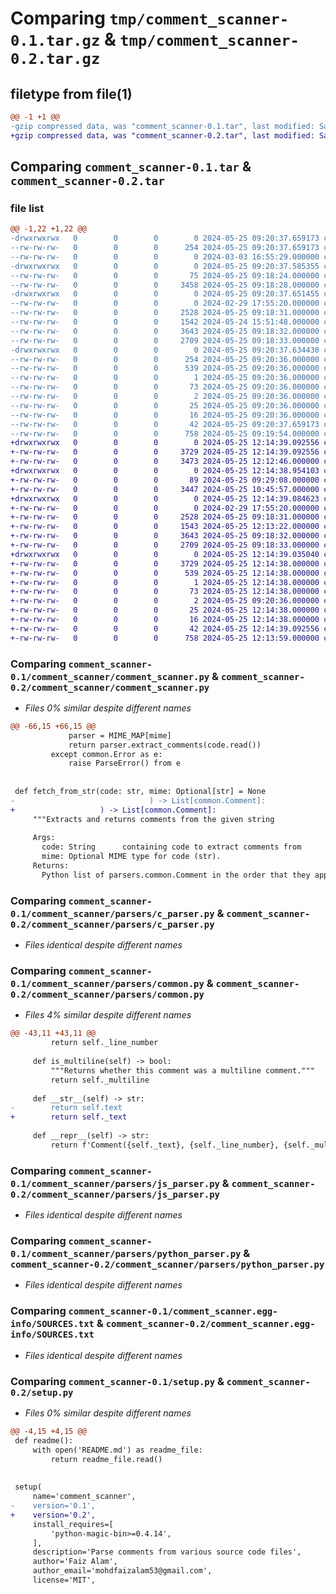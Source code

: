 # Comparing `tmp/comment_scanner-0.1.tar.gz` & `tmp/comment_scanner-0.2.tar.gz`

## filetype from file(1)

```diff
@@ -1 +1 @@
-gzip compressed data, was "comment_scanner-0.1.tar", last modified: Sat May 25 09:20:37 2024, max compression
+gzip compressed data, was "comment_scanner-0.2.tar", last modified: Sat May 25 12:14:39 2024, max compression
```

## Comparing `comment_scanner-0.1.tar` & `comment_scanner-0.2.tar`

### file list

```diff
@@ -1,22 +1,22 @@
-drwxrwxrwx   0        0        0        0 2024-05-25 09:20:37.659173 comment_scanner-0.1/
--rw-rw-rw-   0        0        0      254 2024-05-25 09:20:37.659173 comment_scanner-0.1/PKG-INFO
--rw-rw-rw-   0        0        0        0 2024-03-03 16:55:29.000000 comment_scanner-0.1/README.md
-drwxrwxrwx   0        0        0        0 2024-05-25 09:20:37.585355 comment_scanner-0.1/comment_scanner/
--rw-rw-rw-   0        0        0       75 2024-05-25 09:18:24.000000 comment_scanner-0.1/comment_scanner/__init__.py
--rw-rw-rw-   0        0        0     3458 2024-05-25 09:18:28.000000 comment_scanner-0.1/comment_scanner/comment_scanner.py
-drwxrwxrwx   0        0        0        0 2024-05-25 09:20:37.651455 comment_scanner-0.1/comment_scanner/parsers/
--rw-rw-rw-   0        0        0        0 2024-02-29 17:55:20.000000 comment_scanner-0.1/comment_scanner/parsers/__init__.py
--rw-rw-rw-   0        0        0     2528 2024-05-25 09:18:31.000000 comment_scanner-0.1/comment_scanner/parsers/c_parser.py
--rw-rw-rw-   0        0        0     1542 2024-05-24 15:51:48.000000 comment_scanner-0.1/comment_scanner/parsers/common.py
--rw-rw-rw-   0        0        0     3643 2024-05-25 09:18:32.000000 comment_scanner-0.1/comment_scanner/parsers/js_parser.py
--rw-rw-rw-   0        0        0     2709 2024-05-25 09:18:33.000000 comment_scanner-0.1/comment_scanner/parsers/python_parser.py
-drwxrwxrwx   0        0        0        0 2024-05-25 09:20:37.634430 comment_scanner-0.1/comment_scanner.egg-info/
--rw-rw-rw-   0        0        0      254 2024-05-25 09:20:36.000000 comment_scanner-0.1/comment_scanner.egg-info/PKG-INFO
--rw-rw-rw-   0        0        0      539 2024-05-25 09:20:36.000000 comment_scanner-0.1/comment_scanner.egg-info/SOURCES.txt
--rw-rw-rw-   0        0        0        1 2024-05-25 09:20:36.000000 comment_scanner-0.1/comment_scanner.egg-info/dependency_links.txt
--rw-rw-rw-   0        0        0       73 2024-05-25 09:20:36.000000 comment_scanner-0.1/comment_scanner.egg-info/entry_points.txt
--rw-rw-rw-   0        0        0        2 2024-05-25 09:20:36.000000 comment_scanner-0.1/comment_scanner.egg-info/not-zip-safe
--rw-rw-rw-   0        0        0       25 2024-05-25 09:20:36.000000 comment_scanner-0.1/comment_scanner.egg-info/requires.txt
--rw-rw-rw-   0        0        0       16 2024-05-25 09:20:36.000000 comment_scanner-0.1/comment_scanner.egg-info/top_level.txt
--rw-rw-rw-   0        0        0       42 2024-05-25 09:20:37.659173 comment_scanner-0.1/setup.cfg
--rw-rw-rw-   0        0        0      758 2024-05-25 09:19:54.000000 comment_scanner-0.1/setup.py
+drwxrwxrwx   0        0        0        0 2024-05-25 12:14:39.092556 comment_scanner-0.2/
+-rw-rw-rw-   0        0        0     3729 2024-05-25 12:14:39.092556 comment_scanner-0.2/PKG-INFO
+-rw-rw-rw-   0        0        0     3473 2024-05-25 12:12:46.000000 comment_scanner-0.2/README.md
+drwxrwxrwx   0        0        0        0 2024-05-25 12:14:38.954103 comment_scanner-0.2/comment_scanner/
+-rw-rw-rw-   0        0        0       89 2024-05-25 09:29:08.000000 comment_scanner-0.2/comment_scanner/__init__.py
+-rw-rw-rw-   0        0        0     3447 2024-05-25 10:45:57.000000 comment_scanner-0.2/comment_scanner/comment_scanner.py
+drwxrwxrwx   0        0        0        0 2024-05-25 12:14:39.084623 comment_scanner-0.2/comment_scanner/parsers/
+-rw-rw-rw-   0        0        0        0 2024-02-29 17:55:20.000000 comment_scanner-0.2/comment_scanner/parsers/__init__.py
+-rw-rw-rw-   0        0        0     2528 2024-05-25 09:18:31.000000 comment_scanner-0.2/comment_scanner/parsers/c_parser.py
+-rw-rw-rw-   0        0        0     1543 2024-05-25 12:13:22.000000 comment_scanner-0.2/comment_scanner/parsers/common.py
+-rw-rw-rw-   0        0        0     3643 2024-05-25 09:18:32.000000 comment_scanner-0.2/comment_scanner/parsers/js_parser.py
+-rw-rw-rw-   0        0        0     2709 2024-05-25 09:18:33.000000 comment_scanner-0.2/comment_scanner/parsers/python_parser.py
+drwxrwxrwx   0        0        0        0 2024-05-25 12:14:39.035040 comment_scanner-0.2/comment_scanner.egg-info/
+-rw-rw-rw-   0        0        0     3729 2024-05-25 12:14:38.000000 comment_scanner-0.2/comment_scanner.egg-info/PKG-INFO
+-rw-rw-rw-   0        0        0      539 2024-05-25 12:14:38.000000 comment_scanner-0.2/comment_scanner.egg-info/SOURCES.txt
+-rw-rw-rw-   0        0        0        1 2024-05-25 12:14:38.000000 comment_scanner-0.2/comment_scanner.egg-info/dependency_links.txt
+-rw-rw-rw-   0        0        0       73 2024-05-25 12:14:38.000000 comment_scanner-0.2/comment_scanner.egg-info/entry_points.txt
+-rw-rw-rw-   0        0        0        2 2024-05-25 09:20:36.000000 comment_scanner-0.2/comment_scanner.egg-info/not-zip-safe
+-rw-rw-rw-   0        0        0       25 2024-05-25 12:14:38.000000 comment_scanner-0.2/comment_scanner.egg-info/requires.txt
+-rw-rw-rw-   0        0        0       16 2024-05-25 12:14:38.000000 comment_scanner-0.2/comment_scanner.egg-info/top_level.txt
+-rw-rw-rw-   0        0        0       42 2024-05-25 12:14:39.092556 comment_scanner-0.2/setup.cfg
+-rw-rw-rw-   0        0        0      758 2024-05-25 12:13:59.000000 comment_scanner-0.2/setup.py
```

### Comparing `comment_scanner-0.1/comment_scanner/comment_scanner.py` & `comment_scanner-0.2/comment_scanner/comment_scanner.py`

 * *Files 0% similar despite different names*

```diff
@@ -66,15 +66,15 @@
             parser = MIME_MAP[mime]
             return parser.extract_comments(code.read())
         except common.Error as e:
             raise ParseError() from e
 
 
 def fetch_from_str(code: str, mime: Optional[str] = None
-                              ) -> List[common.Comment]:
+                   ) -> List[common.Comment]:
     """Extracts and returns comments from the given string
 
     Args:
       code: String      containing code to extract comments from
       mime: Optional MIME type for code (str).
     Returns:
       Python list of parsers.common.Comment in the order that they appear in the code
```

### Comparing `comment_scanner-0.1/comment_scanner/parsers/c_parser.py` & `comment_scanner-0.2/comment_scanner/parsers/c_parser.py`

 * *Files identical despite different names*

### Comparing `comment_scanner-0.1/comment_scanner/parsers/common.py` & `comment_scanner-0.2/comment_scanner/parsers/common.py`

 * *Files 4% similar despite different names*

```diff
@@ -43,11 +43,11 @@
         return self._line_number
 
     def is_multiline(self) -> bool:
         """Returns whether this comment was a multiline comment."""
         return self._multiline
 
     def __str__(self) -> str:
-        return self.text
+        return self._text
 
     def __repr__(self) -> str:
         return f'Comment({self._text}, {self._line_number}, {self._multiline})'
```

### Comparing `comment_scanner-0.1/comment_scanner/parsers/js_parser.py` & `comment_scanner-0.2/comment_scanner/parsers/js_parser.py`

 * *Files identical despite different names*

### Comparing `comment_scanner-0.1/comment_scanner/parsers/python_parser.py` & `comment_scanner-0.2/comment_scanner/parsers/python_parser.py`

 * *Files identical despite different names*

### Comparing `comment_scanner-0.1/comment_scanner.egg-info/SOURCES.txt` & `comment_scanner-0.2/comment_scanner.egg-info/SOURCES.txt`

 * *Files identical despite different names*

### Comparing `comment_scanner-0.1/setup.py` & `comment_scanner-0.2/setup.py`

 * *Files 0% similar despite different names*

```diff
@@ -4,15 +4,15 @@
 def readme():
     with open('README.md') as readme_file:
         return readme_file.read()
 
 
 setup(
     name='comment_scanner',
-    version='0.1',
+    version='0.2',
     install_requires=[
         'python-magic-bin>=0.4.14',
     ],
     description='Parse comments from various source code files',
     author='Faiz Alam',
     author_email='mohdfaizalam53@gmail.com',
     license='MIT',
```

